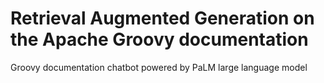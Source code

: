 # Retrieval Augmented Generation on the Apache Groovy documentation

Groovy documentation chatbot powered by PaLM large language model
